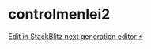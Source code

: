 # controlmenlei2

[Edit in StackBlitz next generation editor ⚡️](https://stackblitz.com/~/github.com/alanleiva010/controlmenlei2)